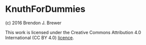 KnuthForDummies
===============

(c) 2016 Brendon J. Brewer

This work is licensed under the Creative Commons
Attribution 4.0 International (CC BY 4.0)
[licence](https://creativecommons.org/licenses/by/4.0/).
